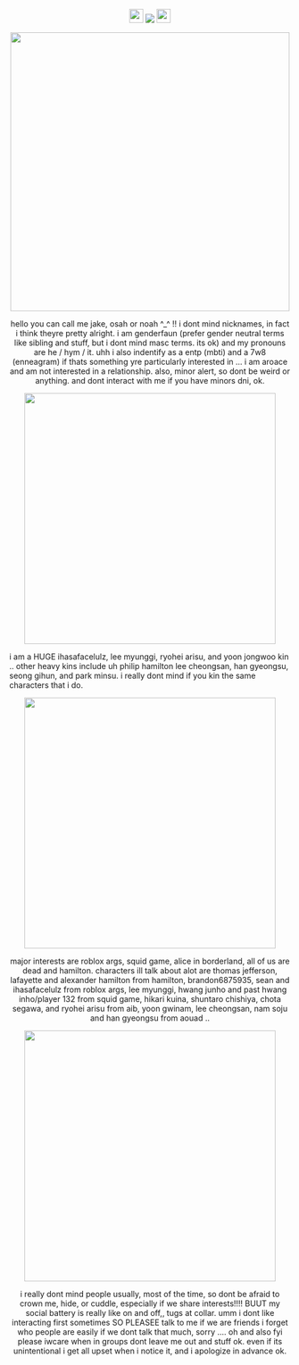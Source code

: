 <p align= "center"> <img src= "https://files.catbox.moe/gxv37e.gif" width= 25> <img src="https://komarev.com/ghpvc/?username=FILTH-CO&color=grey&label=""> <img src= "https://files.catbox.moe/kyadp4.gif" width= 25> </p>

<p align= "center"> <img src="https://files.catbox.moe/7ickhm.gif" width= 500>

<p align= "center"> hello you can call me jake, osah or noah ^_^ !! i dont mind nicknames, in fact i think theyre pretty alright. i am genderfaun (prefer gender neutral terms like sibling and stuff, but i dont mind masc terms. its ok) and my pronouns are he / hym / it. uhh i also indentify as a entp (mbti) and a 7w8 (enneagram) if thats something yre particularly interested in ... i am aroace and am not interested in a relationship. also, minor alert, so dont be weird or anything. and dont interact with me if you have minors dni, ok.

<p align= "center"> <img src="https://files.catbox.moe/2h6id5.gif" width= 450> </p>

i am a HUGE ihasafacelulz, lee myunggi, ryohei arisu, and yoon  jongwoo kin .. other heavy kins include uh philip hamilton lee cheongsan, han gyeongsu, seong gihun, and park minsu. i really dont mind if you kin the same characters that i do.

<p align= "center"> <img src="https://files.catbox.moe/cs3spb.gif" width= 450> </p>

<p align= "center"> major interests are roblox args, squid game, alice in borderland, all of us are dead and hamilton. characters ill talk about alot are thomas jefferson, lafayette and alexander hamilton from hamilton, brandon6875935, sean and ihasafacelulz from roblox args, lee myunggi, hwang junho and past hwang inho/player 132 from squid game, hikari kuina, shuntaro chishiya, chota segawa, and ryohei arisu from aib, yoon gwinam, lee cheongsan, nam soju and han gyeongsu from aouad .. </p>

<p align= "center"> <img src="https://files.catbox.moe/9onlf8.gif" width= 450>

<p align= "center"> i really dont mind people usually, most of the time, so dont be afraid to crown me, hide, or cuddle, especially if we share interests!!!! BUUT my social battery is really like on and off,, tugs at collar. umm i dont like interacting first sometimes SO PLEASEE talk to me if we are friends i forget who people are easily if we dont talk that much, sorry .... oh and also fyi please iwcare when in groups dont leave me out and stuff ok. even if its unintentional i get all upset when i notice it, and i apologize in advance ok. </p>

